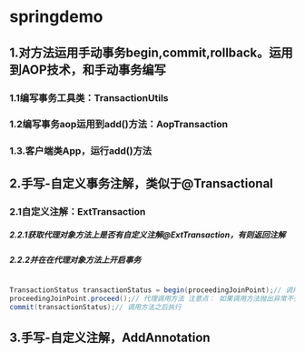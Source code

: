 # springdemo
## 1.对方法运用手动事务begin,commit,rollback。运用到AOP技术，和手动事务编写
### 1.1编写事务工具类：TransactionUtils
### 1.2编写事务aop运用到add()方法：AopTransaction
### 1.3.客户端类App，运行add()方法

      

## 2.手写-自定义事务注解，类似于@Transactional
### 2.1自定义注解：ExtTransaction
##### 2.2.1获取代理对象方法上是否有自定义注解@ExtTransaction，有则返回注解
##### 2.2.2并在在代理对象方法上开启事务
```java

TransactionStatus transactionStatus = begin(proceedingJoinPoint);// 调用方法之前执行
proceedingJoinPoint.proceed();// 代理调用方法 注意点： 如果调用方法抛出异常不会执行后面代码
commit(transactionStatus);// 调用方法之后执行

```
## 3.手写-自定义注解，AddAnnotation
